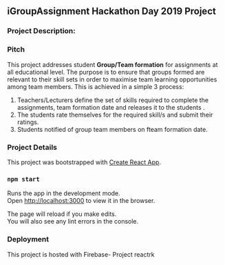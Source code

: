 ## iGroupAssignment Hackathon Day 2019 Project

### Project Description: 
### Pitch
This project addresses student **Group/Team formation** for assignments at all educational level.
The purpose is to ensure that groups formed are relevant to their skill sets in order to maximise team learning opportunities among team members.
This is achieved in a simple 3 process:
1. Teachers/Lecturers define the set of skills required to complete the assignments, team formation date and releases it to the students . 
2. The students rate themselves for the required skill/s and submit their ratings.
3. Students notified of group team members on fteam formation date. 

### Project Details
This project was bootstrapped with [Create React App](https://github.com/facebook/create-react-app).

### `npm start`

Runs the app in the development mode.<br>
Open [http://localhost:3000](http://localhost:3000) to view it in the browser.

The page will reload if you make edits.<br>
You will also see any lint errors in the console.

### Deployment

This project is hosted with Firebase- Project reactrk
